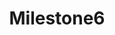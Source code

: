 ---
title: "Milestone6"
class: "milestone"
completed: false
current : false
weight: 6
text: "Storage Node Reputation Scores"
---
